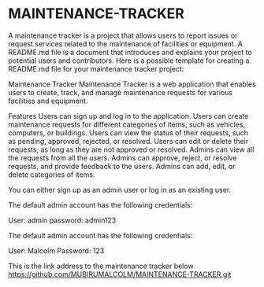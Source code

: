 # MAINTENANCE-TRACKER
A maintenance tracker is a project that allows users to report issues or request services related to the maintenance of facilities or equipment. A README.md file is a document that introduces and explains your project to potential users and contributors. Here is a possible template for creating a README.md file for your maintenance tracker project:

Maintenance Tracker
Maintenance Tracker is a web application that enables users to create, track, and manage maintenance requests for various facilities and equipment.

Features
Users can sign up and log in to the application.
Users can create maintenance requests for different categories of items, such as vehicles, computers, or buildings.
Users can view the status of their requests, such as pending, approved, rejected, or resolved.
Users can edit or delete their requests, as long as they are not approved or resolved.
Admins can view all the requests from all the users.
Admins can approve, reject, or resolve requests, and provide feedback to the users.
Admins can add, edit, or delete categories of items.


You can either sign up as an admin user or log in as an existing user. 

The default admin account has the following credentials:

User: admin
password: admin123

The default admin account has the following credentials:

User: Malcolm
Password: 123

This is the link address to the maintenance tracker below
https://github.com/MUBIRUMALCOLM/MAINTENANCE-TRACKER.git




